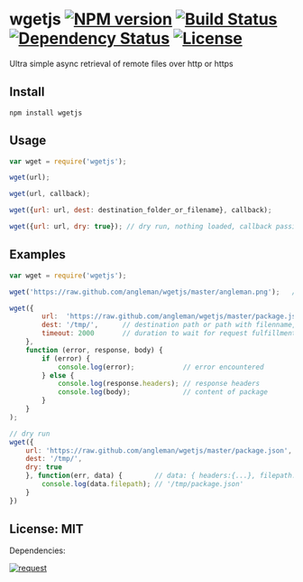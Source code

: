 # wgetjs [![NPM version](https://badge.fury.io/js/wgetjs.png?branch=master)](http://badge.fury.io/js/wgetjs) [![Build Status](https://travis-ci.org/angleman/wgetjs.png?branch=master)](https://travis-ci.org/angleman/wgetjs) [![Dependency Status](https://gemnasium.com/angleman/wgetjs.png?branch=master)](https://gemnasium.com/angleman/wgetjs) [![License](http://badgr.co/use/MIT.png?bg=%234ed50e)](#licensemit)

Ultra simple async retrieval of remote files over http or https


## Install

```
npm install wgetjs
```

## Usage

```javascript
var wget = require('wgetjs');

wget(url);

wget(url, callback);

wget({url: url, dest: destination_folder_or_filename}, callback);

wget({url: url, dry: true}); // dry run, nothing loaded, callback passing parsed options as data
```

## Examples

```javascript
var wget = require('wgetjs');

wget('https://raw.github.com/angleman/wgetjs/master/angleman.png');   // angleman.png saved to current folder

wget({
		url:  'https://raw.github.com/angleman/wgetjs/master/package.json',
		dest: '/tmp/',      // destination path or path with filenname, default is ./
		timeout: 2000       // duration to wait for request fulfillment in milliseconds, default is 2 seconds
	},
	function (error, response, body) {
		if (error) {
			console.log(error);            // error encountered
		} else {
			console.log(response.headers); // response headers
			console.log(body);             // content of package
		}
	}
);

// dry run
wget({
	url: 'https://raw.github.com/angleman/wgetjs/master/package.json',
	dest: '/tmp/',
	dry: true
	}, function(err, data) {        // data: { headers:{...}, filepath:'...' }
		console.log(data.filepath); // '/tmp/package.json'
	}
})
```

## License: MIT

Dependencies:

[![request](http://badgr.co/request/Apache*.png?bg=%23339e00 "request@2.27.0 Apache (text scan guess)")](http://github.com/mikeal/request)
